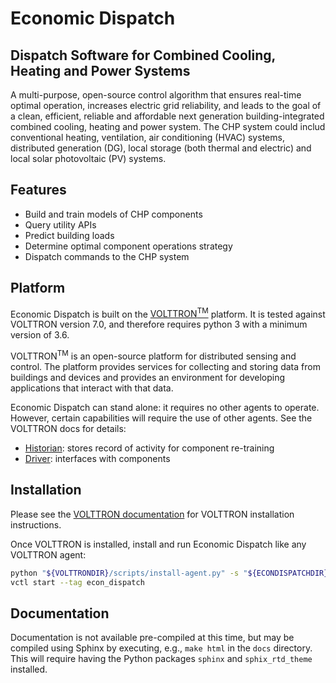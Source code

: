 # Economic Dispatch

## Dispatch Software for Combined Cooling, Heating and Power Systems

A multi-purpose, open-source control algorithm that ensures real-time optimal
operation, increases electric grid reliability, and leads to the goal of a
clean, efficient, reliable and affordable next generation building-integrated
combined cooling, heating and power system. The CHP system could includ
conventional heating, ventilation, air conditioning (HVAC) systems,
distributed generation (DG), local storage (both thermal and electric) and
local solar photovoltaic (PV) systems.

## Features

- Build and train models of CHP components
- Query utility APIs
- Predict building loads
- Determine optimal component operations strategy
- Dispatch commands to the CHP system

## Platform
Economic Dispatch is built on the [VOLTTRON<sup>TM</sup>](https://volttron.readthedocs.io/en/develop>)
platform. It is tested against VOLTTRON version 7.0, and therefore requires
python 3 with a minimum version of 3.6.

VOLTTRON<sup>TM</sup> is an open-source platform for distributed sensing and
control. The platform provides services for collecting and storing data from
buildings and devices and provides an environment for developing applications
that interact with that data.

Economic Dispatch can stand alone: it requires no other agents to operate.
However, certain capabilities will require  the use of other agents. See the
VOLTTRON docs for details:

- [Historian](https://volttron.readthedocs.io/en/develop/core_services/historians/index.html):
  stores record of activity for component re-training
- [Driver](https://volttron.readthedocs.io/en/develop/core_services/drivers/index.html):
  interfaces with components

## Installation

Please see the [VOLTTRON documentation](https://volttron.readthedocs.io/en/develop/setup/index.html)
for VOLTTRON installation instructions.

Once VOLTTRON is installed, install and run Economic Dispatch like any VOLTTRON agent:

```bash
python "${VOLTTRONDIR}/scripts/install-agent.py" -s "${ECONDISPATCHDIR}" -c "${ECONDISPATCHDIR}/examples/${CONFIGNAME}" -t econ_dispatch
vctl start --tag econ_dispatch
```

## Documentation

Documentation is not available pre-compiled at this time, but may be compiled using Sphinx 
by executing, e.g., `make html` in the `docs` directory. This will require having the Python 
packages `sphinx` and `sphix_rtd_theme` installed.
